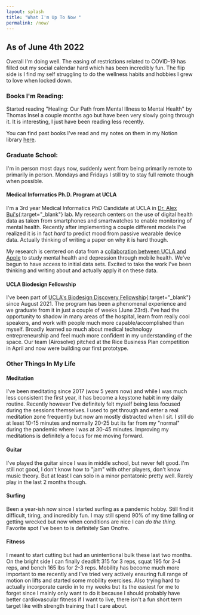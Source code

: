 ```yaml
---
layout: splash
title: "What I'm Up To Now "
permalink: /now/
---
```

## As of June 4th 2022
Overall I'm doing well. The easing of restrictions related to COVID-19 has filled out my social calendar hard which has been incredibly fun. The flip side is I find my self struggling to do the wellness habits and hobbies I grew to love when locked down.

### Books I'm Reading:
Started reading "Healing: Our Path from Mental Illness to Mental Health" by Thomas Insel a couple months ago but have been very slowly going through it. It is interesting, I just have been reading less recently.

You can find past books I've read and my notes on them in my Notion library [here](https://www.notion.so/415f577104a04a6f914d5cb6304a5ab8?v=a2663f82bbb54e1cb219923409bc0511).


### Graduate School:
I'm in person most days now, suddenly went from being primarily remote to primarily in person. Mondays and Fridays I still try to stay full remote though when possible.

#### Medical Informatics Ph.D. Program at UCLA
I'm a 3rd year Medical Informatics PhD Candidate at UCLA in [Dr. Alex Bui's](https://www.mii.ucla.edu/people/buia/){:target="_blank"} lab. My research centers on the use of digital health data as taken from smartphones and smartwatches to enable monitoring of mental health. Recently after implementing a couple different models I've realized it is in fact _hard_ to predict mood from passive wearable device data. Actually thinking of writing a paper on why it is hard though.

My research is centered on data from a [collaboration between UCLA and Apple](https://www.engadget.com/apple-ucla-depression-study-225118236.html) to study mental health and depression through mobile health. We've begun to have access to initial data sets. Excited to take the work I've been thinking and writing about and actually apply it on these data.

#### UCLA Biodesign Fellowship
I've been part of [UCLA's Biodesign Discovery Fellowship](https://biodesign.ucla.edu/){:target="_blank"} since August 2021. The program has been a phenomenal experience and we graduate from it in just a couple of weeks (June 23rd). I've had the opportunity to shadow in many areas of the hospital, learn from really cool speakers, and work with people much more capable/accomplished than myself. Broadly learned so much about medical technology entrepreneurship and feel much more confident in my understanding of the space. Our team (Airosolve) pitched at the Rice Business Plan competition in April and now were building our first prototype.

### Other Things In My Life
#### Meditation
I've been meditating since 2017 (wow 5 years now) and while I was much less consistent the first year, it has become a keystone habit in my daily routine. Recently however I've definitely felt myself being less focused during the sessions themselves. I used to get through and enter a real meditation zone frequently but now am mostly distracted when I sit. I still do at least 10-15 minutes and normally 20-25 but its far from my "normal" during the pandemic where I was at 30-45 minutes. Improving my meditations is definitely a focus for me moving forward.

#### Guitar
I've played the guitar since I was in middle school, but never felt good. I'm still not good, I don't know how to "jam" with other players, don't know music theory. But at least I can solo in a minor pentatonic pretty well. Rarely play in the last 2 months though.

#### Surfing
Been a year-ish now since I started surfing as a pandemic hobby. Still find it difficult, tiring, and incredibly fun. I may still spend 90% of my time falling or getting wrecked but now when conditions are nice I can _do the thing_. Favorite spot I've been to is definitely San Onofre. 

#### Fitness
I meant to start cutting but had an unintentional bulk these last two months. On the bright side I can finally deadlift 315 for 3 reps, squat 195 for 3-4 reps, and bench 165 lbs for 2-3 reps. Mobility has become much more important to me recently and I've tried very actively ensuring full range of motion on lifts and started some mobility exercises. Also trying hard to actually incorporate cardio in to my weeks but its the easiest for me to forget since I mainly only want to do it because I should probably have better cardiovascular fitness if I want to live, there isn't a fun short term target like with strength training that I care about.